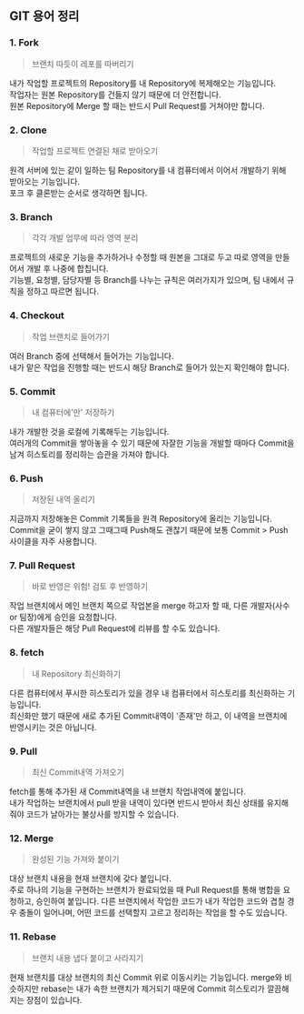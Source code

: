 ## GIT 용어 정리

### 1. Fork
> 브랜치 따듯이 레포를 따버리기

내가 작업할 프로젝트의 Repository를 내 Repository에 복제해오는 기능입니다.  
작업자는 원본 Repository를 건들지 않기 때문에 더 안전합니다.  
원본 Repository에 Merge 할 때는 반드시 Pull Request를 거쳐야만 합니다.

### 2. Clone
> 작업할 프로젝트 연결된 채로 받아오기

원격 서버에 있는 같이 일하는 팀 Repository를 내 컴퓨터에서 이어서 개발하기 위해 받아오는 기능입니다.  
포크 후 클론받는 순서로 생각하면 됩니다.

### 3. Branch
> 각각 개발 업무에 따라 영역 분리

프로젝트의 새로운 기능을 추가하거나 수정할 때 원본을 그대로 두고 따로 영역을 만들어서 개발 후 나중에 합칩니다.  
기능별, 요청별, 담당자별 등 Branch를 나누는 규칙은 여러가지가 있으며, 팀 내에서 규칙을 정하고 따르면 됩니다.

### 4. Checkout
> 작업 브랜치로 들어가기

여러 Branch 중에 선택해서 들어가는 기능입니다.  
내가 맡은 작업을 진행할 때는 반드시 해당 Branch로 들어가 있는지 확인해야 합니다.

### 5. Commit
> 내 컴퓨터에'만' 저장하기

내가 개발한 것을 로컬에 기록해두는 기능입니다.  
여러개의 Commit을 쌓아놓을 수 있기 때문에 자잘한 기능을 개발할 때마다 Commit을 남겨 히스토리를 정리하는 습관을 가져야 합니다.
### 6. Push
> 저장된 내역 올리기

지금까지 저장해놓은 Commit 기록들을 원격 Repository에 올리는 기능입니다.  
Commit을 굳이 쌓지 않고 그때그때 Push해도 괜찮기 때문에 보통 Commit > Push 사이클을 자주 사용합니다.

### 7. Pull Request
> 바로 반영은 위험! 검토 후 반영하기

작업 브랜치에서 메인 브랜치 쪽으로 작업본을 merge 하고자 할 때, 다른 개발자(사수 or 팀장)에게 승인을 요청합니다.  
다른 개발자들은 해당 Pull Request에 리뷰를 할 수도 있습니다.

### 8. fetch
> 내 Repository 최신화하기 

다른 컴퓨터에서 푸시한 히스토리가 있을 경우 내 컴퓨터에서 히스토리를 최신화하는 기능입니다.  
최신화만 했기 때문에 새로 추가된 Commit내역이 '존재'만 하고, 이 내역을 브랜치에 반영시키는 것은 아닙니다.
### 9. Pull
> 최신 Commit내역 가져오기

fetch를 통해 추가된 새 Commit내역을 내 브랜치 작업내역에 붙입니다.  
내가 작업하는 브랜치에서 pull 받을 내역이 있다면 반드시 받아서 최신 상태를 유지해줘야 코드가 날아가는 불상사를 방지할 수 있습니다.

### 12. Merge
> 완성된 기능 가져와 붙이기

대상 브랜치 내용을 현재 브랜치에 갖다 붙입니다.  
주로 하나의 기능을 구현하는 브랜치가 완료되었을 때 Pull Request를 통해 병합을 요청하고, 승인하여 붙입니다.
다른 브랜치에서 작업한 코드가 내가 작업한 코드와 겹칠 경우 충돌이 일어나며, 어떤 코드를 선택할지 고르고 정리하는 작업을 할 수도 있습니다.

### 11. Rebase
> 브랜치 내용 냅다 붙이고 사라지기

현재 브랜치를 대상 브랜치의 최신 Commit 위로 이동시키는 기능입니다.
merge와 비슷하지만 rebase는 내가 속한 브랜치가 제거되기 때문에 Commit 히스토리가 깔끔해지는 장점이 있습니다.


